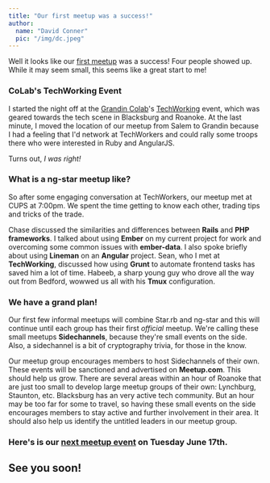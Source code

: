 ```yaml
---
title: "Our first meetup was a success!"
author:
  name: "David Conner"
  pic: "/img/dc.jpeg"
---
```


Well it looks like our [first meetup](http://www.meetup.com/ng-star-Roanokes-AngularJS-and-Javascript-Meetup/events/184728272/) 
was a success!  Four people showed up.  While it may seem small, this seems like a great start to me!  

### CoLab's TechWorking Event

I started the night off at the [Grandin Colab](http://www.grandincolab.com/)'s 
[TechWorking](http://www.meetup.com/RoanokeStartUp/events/183435982/) event, which was geared towards the tech scene
in Blacksburg and Roanoke.  At the last minute, I moved the location of our meetup from Salem to Grandin because I had 
a feeling that I'd network at TechWorkers and could rally some troops there who were interested in Ruby and AngularJS.

Turns out, *I was right!*

### What is a ng-star meetup like?

So after some engaging conversation at TechWorkers, our meetup met at CUPS at 7:00pm.  We spent the time getting to
know each other, trading tips and tricks of the trade.  

Chase discussed the similarities and differences between 
**Rails** and **PHP frameworks**.  I talked about using **Ember** on my current project for work and overcoming some
common issues with **ember-data**.  I also spoke briefly about using **Lineman** on an **Angular** project.  Sean, who 
I met at **TechWorking**, discussed how using **Grunt** to automate frontend tasks has saved him a lot of time.  Habeeb,
a sharp young guy who drove all the way out from Bedford, wowwed us all with his **Tmux** configuration.

### We have a grand plan!

Our first few informal meetups will combine Star.rb and ng-star and this will 
continue until each group has their first *official* meetup.  We're calling these small meetups **Sidechannels**, 
because they're small events on the side.  Also, a sidechannel is a bit of cryptography trivia, for those in the know.  

Our meetup group encourages members to host Sidechannels of their own.  These events will be sanctioned and 
advertised on **Meetup.com**.  This should help us grow.  There are several areas within an hour of Roanoke that are 
just too small to develop large meetup groups of their own: Lynchburg, Staunton, etc.  Blacksburg has an very active 
tech community.  But an hour may be too far for some to travel, so having these small events on the side encourages 
members to stay active and further involvement in their area.  It should also help us identify the untitled leaders 
in our meetup group.

### Here's is our [next meetup event](http://www.meetup.com/ng-star-Roanokes-AngularJS-and-Javascript-Meetup/events/186831112/) on Tuesday June 17th.

## See you soon!  
